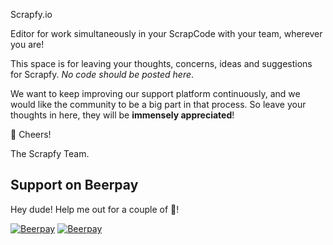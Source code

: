 Scrapfy.io

Editor for work simultaneously in your ScrapCode with your team, wherever you are!

This space is for leaving your thoughts, concerns, ideas and suggestions for Scrapfy. *No code should be posted here*.

We want to keep improving our support platform continuously, and we would like the  community to be a big part in that process. So leave your thoughts in here, they will be **immensely appreciated**!

:beers: Cheers!

The Scrapfy Team.

## Support on Beerpay
Hey dude! Help me out for a couple of :beers:!

[![Beerpay](https://beerpay.io/hashdog/scrapfy.io/badge.svg?style=beer-square)](https://beerpay.io/hashdog/scrapfy.io)  [![Beerpay](https://beerpay.io/hashdog/scrapfy.io/make-wish.svg?style=flat-square)](https://beerpay.io/hashdog/scrapfy.io?focus=wish)